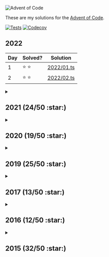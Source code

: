 ![Advent of Code](https://repository-images.githubusercontent.com/317645101/436e8f27-e2b1-49af-84ed-f3f90cb6fb48)

These are my solutions for the [Advent of Code](https://adventofcode.com/).

[![Tests](https://img.shields.io/github/checks-status/matthewtole/advent-of-code/main?label=tests&style=for-the-badge)](https://github.com/matthewtole/advent-of-code/actions/workflows/tests.yml) [![Codecov](https://img.shields.io/codecov/c/github/matthewtole/advent-of-code?style=for-the-badge)](https://codecov.io/gh/matthewtole/advent-of-code)

## 2022

| Day | Solved?       | Solution                                                                         |
| --- | ------------- | -------------------------------------------------------------------------------- |
| 1   | :star: :star: | [2022/01.ts](https://github.com/matthewtole/advent-of-code/blob/main/2022/01.ts) |
| 2   | :star: :star: | [2022/02.ts](https://github.com/matthewtole/advent-of-code/blob/main/2022/02.ts) |

<details>
<summary><h2>2021 (24/50 :star:)</h2></summary>

| Day | Solved?       | Solution                                                                         |
| --- | ------------- | -------------------------------------------------------------------------------- |
| 1   | :star: :star: | [2021/01.ts](https://github.com/matthewtole/advent-of-code/blob/main/2021/01.ts) |
| 2   | :star: :star: | [2021/02.ts](https://github.com/matthewtole/advent-of-code/blob/main/2021/02.ts) |
| 3   | :star: :star: | [2021/03.ts](https://github.com/matthewtole/advent-of-code/blob/main/2021/03.ts) |
| 4   | :star: :star: | [2021/04.ts](https://github.com/matthewtole/advent-of-code/blob/main/2021/04.ts) |
| 5   | :star: :star: | [2021/05.ts](https://github.com/matthewtole/advent-of-code/blob/main/2021/05.ts) |
| 6   | :star: :star: | [2021/06.ts](https://github.com/matthewtole/advent-of-code/blob/main/2021/06.ts) |
| 7   | :star: :star: | [2021/07.ts](https://github.com/matthewtole/advent-of-code/blob/main/2021/07.ts) |
| 8   | :star: :star: | [2021/08.ts](https://github.com/matthewtole/advent-of-code/blob/main/2021/08.ts) |
| 9   | :star: :star: | [2021/09.ts](https://github.com/matthewtole/advent-of-code/blob/main/2021/09.ts) |
| 10  | :star: :star: | [2021/10.ts](https://github.com/matthewtole/advent-of-code/blob/main/2021/10.ts) |
| 11  | :star: :star: | [2021/11.ts](https://github.com/matthewtole/advent-of-code/blob/main/2021/11.ts) |
| 12  | :star:        | [2021/12.ts](https://github.com/matthewtole/advent-of-code/blob/main/2021/12.ts) |
| 13  |
| 14  | :star:        | [2021/14.ts](https://github.com/matthewtole/advent-of-code/blob/main/2021/14.ts) |

</details>

<details>
<summary><h2>2020 (19/50 :star:)</h2></summary>

| Day | Solved?       | Solution                                                                         |
| --- | ------------- | -------------------------------------------------------------------------------- |
| 1   | :star: :star: | [2020/01.ts](https://github.com/matthewtole/advent-of-code/blob/main/2020/01.ts) |
| 2   | :star: :star: | [2020/02.ts](https://github.com/matthewtole/advent-of-code/blob/main/2020/02.ts) |
| 3   | :star: :star: | [2020/03.ts](https://github.com/matthewtole/advent-of-code/blob/main/2020/03.ts) |
| 4   | :star: :star: | [2020/04.ts](https://github.com/matthewtole/advent-of-code/blob/main/2020/04.ts) |
| 5   | :star: :star: | [2020/05.ts](https://github.com/matthewtole/advent-of-code/blob/main/2020/05.ts) |
| 6   | :star: :star: | [2020/06.ts](https://github.com/matthewtole/advent-of-code/blob/main/2020/06.ts) |
| 7   | :star: :star: | [2020/07.ts](https://github.com/matthewtole/advent-of-code/blob/main/2020/07.ts) |
| 8   | :star: :star: | [2020/08.ts](https://github.com/matthewtole/advent-of-code/blob/main/2020/08.ts) |
| 9   | :star: :star: | [2020/09.ts](https://github.com/matthewtole/advent-of-code/blob/main/2020/09.ts) |
| 10  | :star:        | [2020/10.ts](https://github.com/matthewtole/advent-of-code/blob/main/2020/10.ts) |

</details>

<details>
<summary><h2>2019 (25/50 :star:)</h2></summary>

| Day | Solved?       | Solution                                                                         |
| --- | ------------- | -------------------------------------------------------------------------------- |
| 1   | :star: :star: | [2019/01.ts](https://github.com/matthewtole/advent-of-code/blob/main/2019/01.ts) |
| 2   | :star: :star: | [2019/02.ts](https://github.com/matthewtole/advent-of-code/blob/main/2019/02.ts) |
| 3   | :star: :star: | [2019/03.ts](https://github.com/matthewtole/advent-of-code/blob/main/2019/03.ts) |
| 4   | :star: :star: | [2019/04.ts](https://github.com/matthewtole/advent-of-code/blob/main/2019/04.ts) |
| 5   | :star: :star: | [2019/05.ts](https://github.com/matthewtole/advent-of-code/blob/main/2019/05.ts) |
| 6   | :star: :star: | [2019/06.ts](https://github.com/matthewtole/advent-of-code/blob/main/2019/06.ts) |
| 7   | :star: :star: | [2019/07.ts](https://github.com/matthewtole/advent-of-code/blob/main/2019/07.ts) |
| 8   | :star: :star: | [2019/08.ts](https://github.com/matthewtole/advent-of-code/blob/main/2019/08.ts) |
| 9   | :star: :star: | [2019/09.ts](https://github.com/matthewtole/advent-of-code/blob/main/2019/09.ts) |
| 10  | :star: :star: | [2019/10.ts](https://github.com/matthewtole/advent-of-code/blob/main/2019/10.ts) |
| 11  | :star: :star: | [2019/11.ts](https://github.com/matthewtole/advent-of-code/blob/main/2019/11.ts) |
| 12  | :star:        | [2019/12.ts](https://github.com/matthewtole/advent-of-code/blob/main/2019/12.ts) |
| 13  | :star:        | [2019/13.ts](https://github.com/matthewtole/advent-of-code/blob/main/2019/13.ts) |
| 14  |
| 15  |
| 16  | :star:        | [2019/16.ts](https://github.com/matthewtole/advent-of-code/blob/main/2019/16.ts) |

</details>

<details>
<summary><h2>2017 (13/50 :star:)</h2></summary>

| Day | Solved?       | Solution                                                                         |
| --- | ------------- | -------------------------------------------------------------------------------- |
| 1   | :star: :star: | [2017/01.ts](https://github.com/matthewtole/advent-of-code/blob/main/2017/01.ts) |
| 2   | :star: :star: | [2017/02.ts](https://github.com/matthewtole/advent-of-code/blob/main/2017/02.ts) |
| 3   |
| 4   | :star: :star: | [2017/04.ts](https://github.com/matthewtole/advent-of-code/blob/main/2017/04.ts) |
| 5   | :star: :star: | [2017/05.ts](https://github.com/matthewtole/advent-of-code/blob/main/2017/05.ts) |
| 6   | :star: :star: | [2017/06.ts](https://github.com/matthewtole/advent-of-code/blob/main/2017/06.ts) |
| 7   | :star:        | [2017/07.ts](https://github.com/matthewtole/advent-of-code/blob/main/2017/07.ts) |
| 8   | :star: :star: | [2017/08.ts](https://github.com/matthewtole/advent-of-code/blob/main/2017/08.ts) |

</details>

<details>
<summary><h2>2016 (12/50 :star:)</h2></summary>

| Day | Solved?       | Solution                                                                         |
| --- | ------------- | -------------------------------------------------------------------------------- |
| 1   | :star: :star: | [2016/01.ts](https://github.com/matthewtole/advent-of-code/blob/main/2016/01.ts) |
| 2   | :star: :star: | [2016/02.ts](https://github.com/matthewtole/advent-of-code/blob/main/2016/02.ts) |
| 3   | :star: :star: | [2016/03.ts](https://github.com/matthewtole/advent-of-code/blob/main/2016/03.ts) |
| 4   | :star: :star: | [2016/04.ts](https://github.com/matthewtole/advent-of-code/blob/main/2016/04.ts) |
| 5   | :star: :star: | [2016/05.ts](https://github.com/matthewtole/advent-of-code/blob/main/2016/05.ts) |
| 6   | :star: :star: | [2016/06.ts](https://github.com/matthewtole/advent-of-code/blob/main/2016/06.ts) |

</details>

<details>
<summary><h2>2015 (32/50 :star:)</h2></summary>

| Day | Solved?       | Solution                                                                         |
| --- | ------------- | -------------------------------------------------------------------------------- |
| 1   | :star: :star: | [2015/01.ts](https://github.com/matthewtole/advent-of-code/blob/main/2015/01.ts) |
| 2   | :star: :star: | [2015/02.ts](https://github.com/matthewtole/advent-of-code/blob/main/2015/02.ts) |
| 3   | :star: :star: | [2015/03.ts](https://github.com/matthewtole/advent-of-code/blob/main/2015/03.ts) |
| 4   | :star: :star: | [2015/04.ts](https://github.com/matthewtole/advent-of-code/blob/main/2015/04.ts) |
| 5   | :star: :star: | [2015/05.ts](https://github.com/matthewtole/advent-of-code/blob/main/2015/05.ts) |
| 6   | :star: :star: | [2015/06.ts](https://github.com/matthewtole/advent-of-code/blob/main/2015/06.ts) |
| 7   |               |                                                                                  |
| 8   | :star: :star: | [2015/08.ts](https://github.com/matthewtole/advent-of-code/blob/main/2015/08.ts) |
| 9   | :star: :star: | [2015/09.ts](https://github.com/matthewtole/advent-of-code/blob/main/2015/09.ts) |
| 10  | :star: :star: | [2015/10.ts](https://github.com/matthewtole/advent-of-code/blob/main/2015/10.ts) |
| 11  | :star: :star: | [2015/11.ts](https://github.com/matthewtole/advent-of-code/blob/main/2015/11.ts) |
| 12  | :star: :star: | [2015/12.ts](https://github.com/matthewtole/advent-of-code/blob/main/2015/12.ts) |
| 13  |               |                                                                                  |
| 14  | :star: :star: | [2015/14.ts](https://github.com/matthewtole/advent-of-code/blob/main/2015/14.ts) |
| 15  | :star: :star: | [2015/15.ts](https://github.com/matthewtole/advent-of-code/blob/main/2015/15.ts) |
| 16  | :star: :star: | [2015/16.ts](https://github.com/matthewtole/advent-of-code/blob/main/2015/16.ts) |
| 17  | :star: :star: | [2015/17.ts](https://github.com/matthewtole/advent-of-code/blob/main/2015/18.ts) |
| 18  | :star: :star: | [2015/18.ts](https://github.com/matthewtole/advent-of-code/blob/main/2015/18.ts) |

</details>

